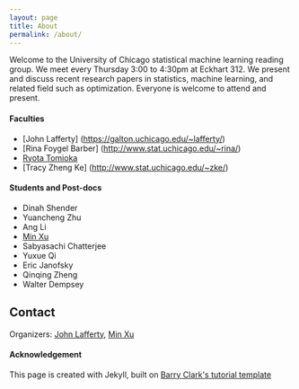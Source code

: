 ```yaml
---
layout: page
title: About
permalink: /about/
---
```


Welcome to the University of Chicago statistical machine learning reading group. We meet every Thursday 3:00 to 4:30pm at Eckhart 312. We present and discuss recent research papers in statistics, machine learning, and related field such as optimization. Everyone is welcome to attend and present.

#### Faculties
- [John Lafferty] (https://galton.uchicago.edu/~lafferty/)
- [Rina Foygel Barber] (http://www.stat.uchicago.edu/~rina/)
- [Ryota Tomioka](http://ttic.uchicago.edu/~ryotat/)
- [Tracy Zheng Ke] (http://www.stat.uchicago.edu/~zke/)

#### Students and Post-docs

- Dinah Shender
- Yuancheng Zhu
- Ang Li
- [Min Xu](http://cs.cmu.edu/~minx)
- Sabyasachi Chatterjee
- Yuxue Qi
- Eric Janofsky
- Qinqing Zheng
- Walter Dempsey

## Contact

Organizers:
[John Lafferty](lafferty@galton.uchicago.edu), 
[Min Xu](min.cut@gmail.com)

#### Acknowledgement

This page is created with Jekyll, built on [Barry Clark's tutorial template](https://github.com/barryclark/jekyll-now)
